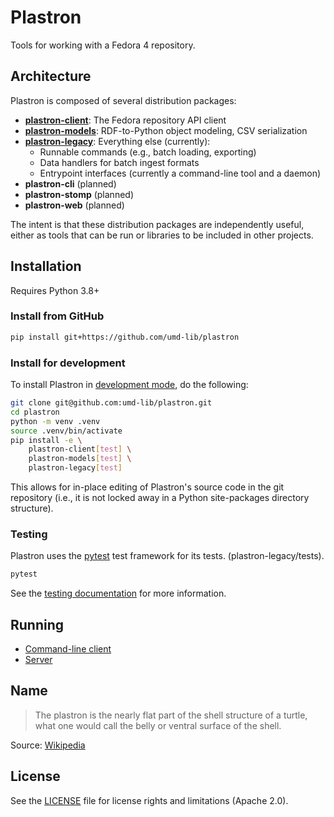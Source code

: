 # Plastron

Tools for working with a Fedora 4 repository.

## Architecture

Plastron is composed of several distribution packages:

* **[plastron-client](plastron-client)**: The Fedora repository API client
* **[plastron-models](plastron-models)**: RDF-to-Python object modeling, CSV 
  serialization
* **[plastron-legacy](plastron-legacy)**: Everything else (currently):
  * Runnable commands (e.g., batch loading, exporting)
  * Data handlers for batch ingest formats
  * Entrypoint interfaces (currently a command-line tool and a daemon)
* **plastron-cli** (planned)
* **plastron-stomp** (planned)
* **plastron-web** (planned)

The intent is that these distribution packages are independently useful, 
either as tools that can be run or libraries to be included in other projects.

## Installation

Requires Python 3.8+

### Install from GitHub

```bash
pip install git+https://github.com/umd-lib/plastron
```

### Install for development

To install Plastron in [development mode], do the following:

```bash
git clone git@github.com:umd-lib/plastron.git
cd plastron
python -m venv .venv
source .venv/bin/activate
pip install -e \
    plastron-client[test] \
    plastron-models[test] \
    plastron-legacy[test]
```

This allows for in-place editing of Plastron's source code in the git
repository (i.e., it is not locked away in a Python site-packages directory
structure).

### Testing

Plastron uses the [pytest] test framework for its tests.
(plastron-legacy/tests).

```bash
pytest
```

See the [testing documentation](plastron-legacy/docs/testing.md) for more
information.

## Running

* [Command-line client](plastron-legacy/docs/cli.md)
* [Server](plastron-legacy/docs/daemon.md)

## Name

> The plastron is the nearly flat part of the shell structure of a turtle,
> what one would call the belly or ventral surface of the shell.

Source: [Wikipedia](https://en.wikipedia.org/wiki/Turtle_shell#Plastron)

## License

See the [LICENSE](plastron-legacy/LICENSE.md) file for license rights and
limitations (Apache 2.0).

[development mode]: https://packaging.python.org/tutorials/installing-packages/#installing-from-vcs
[pytest]: https://pypi.org/project/pytest/
